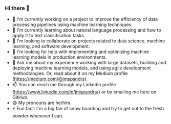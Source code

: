 ### Hi there 👋

- 🔭 I'm currently working on a project to improve the efficiency of data processing pipelines using machine learning techniques.
- 🌱 I'm currently learning about natural language processing and how to apply it to text classification tasks.
- 👯 I'm looking to collaborate on projects related to data science, machine learning, and software development.
- 🤔 I'm looking for help with implementing and optimizing machine learning models in production environments.
- 💬 Ask me about my experience working with large datasets, building and deploying machine learning models, and using agile development methodologies. Or, read about it on my Medium profile (https://medium.com/@jmspsndrs).
- 📫 You can reach me through my LinkedIn profile (https://www.linkedin.com/in/jmspsndrs/) or by emailing me here on GitHub.
- 😄 My pronouns are he/him.
- ⚡ Fun fact: I'm a big fan of snow boarding and try to get out to the fresh powder whenever I can.
